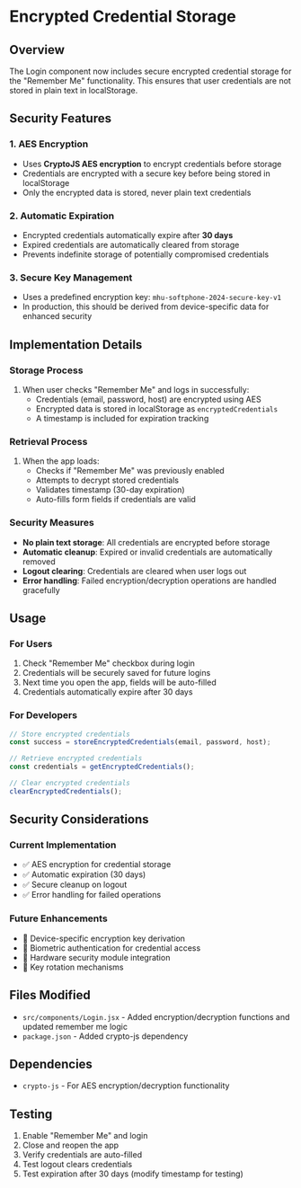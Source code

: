 # Encrypted Credential Storage

## Overview

The Login component now includes secure encrypted credential storage for the "Remember Me" functionality. This ensures that user credentials are not stored in plain text in localStorage.

## Security Features

### 1. AES Encryption

- Uses **CryptoJS AES encryption** to encrypt credentials before storage
- Credentials are encrypted with a secure key before being stored in localStorage
- Only the encrypted data is stored, never plain text credentials

### 2. Automatic Expiration

- Encrypted credentials automatically expire after **30 days**
- Expired credentials are automatically cleared from storage
- Prevents indefinite storage of potentially compromised credentials

### 3. Secure Key Management

- Uses a predefined encryption key: `mhu-softphone-2024-secure-key-v1`
- In production, this should be derived from device-specific data for enhanced security

## Implementation Details

### Storage Process

1. When user checks "Remember Me" and logs in successfully:
   - Credentials (email, password, host) are encrypted using AES
   - Encrypted data is stored in localStorage as `encryptedCredentials`
   - A timestamp is included for expiration tracking

### Retrieval Process

1. When the app loads:
   - Checks if "Remember Me" was previously enabled
   - Attempts to decrypt stored credentials
   - Validates timestamp (30-day expiration)
   - Auto-fills form fields if credentials are valid

### Security Measures

- **No plain text storage**: All credentials are encrypted before storage
- **Automatic cleanup**: Expired or invalid credentials are automatically removed
- **Logout clearing**: Credentials are cleared when user logs out
- **Error handling**: Failed encryption/decryption operations are handled gracefully

## Usage

### For Users

1. Check "Remember Me" checkbox during login
2. Credentials will be securely saved for future logins
3. Next time you open the app, fields will be auto-filled
4. Credentials automatically expire after 30 days

### For Developers

```javascript
// Store encrypted credentials
const success = storeEncryptedCredentials(email, password, host);

// Retrieve encrypted credentials
const credentials = getEncryptedCredentials();

// Clear encrypted credentials
clearEncryptedCredentials();
```

## Security Considerations

### Current Implementation

- ✅ AES encryption for credential storage
- ✅ Automatic expiration (30 days)
- ✅ Secure cleanup on logout
- ✅ Error handling for failed operations

### Future Enhancements

- 🔄 Device-specific encryption key derivation
- 🔄 Biometric authentication for credential access
- 🔄 Hardware security module integration
- 🔄 Key rotation mechanisms

## Files Modified

- `src/components/Login.jsx` - Added encryption/decryption functions and updated remember me logic
- `package.json` - Added crypto-js dependency

## Dependencies

- `crypto-js` - For AES encryption/decryption functionality

## Testing

1. Enable "Remember Me" and login
2. Close and reopen the app
3. Verify credentials are auto-filled
4. Test logout clears credentials
5. Test expiration after 30 days (modify timestamp for testing)
